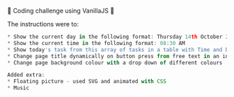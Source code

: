 🍦 Coding challenge using VanillaJS 🍦

The instructions were to: 
 ```javascript
 * Show the current day in the following format: Thursday 14th October 2021
 * Show the current time in the following format: 08:30 AM
 * Show today's task from this array of tasks in a table with Time and Description (from the JSON file)
 * Change page title dynamically on button press from free text in an input field
 * Change page background colour with a drop down of different colours

Added extra:
 * Floating picture - used SVG and animated with CSS
 * Music
```

